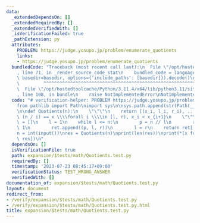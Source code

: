 ```yaml
---
data:
  _extendedDependsOn: []
  _extendedRequiredBy: []
  _extendedVerifiedWith: []
  _isVerificationFailed: true
  _pathExtension: py
  attributes:
    PROBLEM: https://judge.yosupo.jp/problem/enumerate_quotients
    links:
    - https://judge.yosupo.jp/problem/enumerate_quotients
  bundledCode: "Traceback (most recent call last):\n  File \"/opt/hostedtoolcache/Python/3.11.4/x64/lib/python3.11/site-packages/onlinejudge_verify/documentation/build.py\"\
    , line 71, in _render_source_code_stat\n    bundled_code = language.bundle(stat.path,\
    \ basedir=basedir, options={'include_paths': [basedir]}).decode()\n          \
    \         ^^^^^^^^^^^^^^^^^^^^^^^^^^^^^^^^^^^^^^^^^^^^^^^^^^^^^^^^^^^^^^^^^^^^^^^^^^^^^^^^^\n\
    \  File \"/opt/hostedtoolcache/Python/3.11.4/x64/lib/python3.11/site-packages/onlinejudge_verify/languages/python.py\"\
    , line 108, in bundle\n    raise NotImplementedError\nNotImplementedError\n"
  code: "# verification-helper: PROBLEM https://judge.yosupo.jp/problem/enumerate_quotients\n\
    from pathlib import Path\nimport sys\n\nsys.path.append(str(Path(__file__).resolve().parent.parent.parent.parent))\n\
    \n\ndef Quotients(n):\n    \"\"\"\n    return [(x_i, l_i, r_i), ...]\n    s.t.\
    \ (n / i) == x \\\\forall i \\\\in [l, r), x_i < x_{i+1}\n    \"\"\"\n\n    ret\
    \ = []\n    l = 1\n    while l <= n:\n        p = n // l\n        r = n // p +\
    \ 1\n        ret.append((p, l, r))\n        l = r\n    return ret[::-1]\n\n\n\
    n = int(input())\nres = Quotients(n)\nprint(len(res))\nprint(*[x for x, _, _ in\
    \ res])\n"
  dependsOn: []
  isVerificationFile: true
  path: expansion/$tests/math/Quotients.test.py
  requiredBy: []
  timestamp: '2023-07-23 08:45:17+09:00'
  verificationStatus: TEST_WRONG_ANSWER
  verifiedWith: []
documentation_of: expansion/$tests/math/Quotients.test.py
layout: document
redirect_from:
- /verify/expansion/$tests/math/Quotients.test.py
- /verify/expansion/$tests/math/Quotients.test.py.html
title: expansion/$tests/math/Quotients.test.py
---
```

